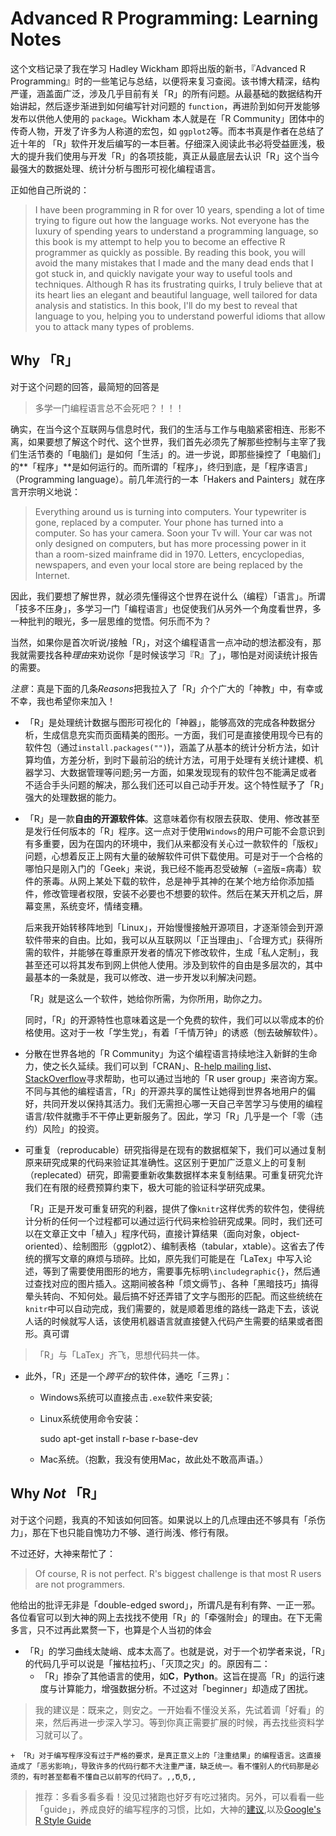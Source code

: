 # Advanced R Programming: Learning Notes

这个文档记录了我在学习 Hadley Wickham 即将出版的新书，『Advanced R Programming』时的一些笔记与总结，以便将来复习查阅。该书博大精深，结构严谨，涵盖面广泛，涉及几乎目前有关「R」的所有问题。从最基础的数据结构开始讲起，然后逐步渐进到如何编写针对问题的 `function`，再进阶到如何开发能够发布以供他人使用的 `package`。Wickham 本人就是在「R Community」团体中的传奇人物，开发了许多为人称道的宏包，如 `ggplot2`等。而本书真是作者在总结了近十年的 「R」软件开发后编写的一本巨著。仔细深入阅读此书必将受益匪浅，极大的提升我们使用与开发「R」的各项技能，真正从最底层去认识「R」这个当今最强大的数据处理、统计分析与图形可视化编程语言。

正如他自己所说的：
> I have been programming in R for over 10 years, spending a lot of time trying to figure out how the language works. Not everyone has the luxury of spending years to understand a programming language, so this book is my attempt to help you to become an effective R programmer as quickly as possible. By reading this book, you will avoid the many mistakes that I made and the many dead ends that I got stuck in, and quickly navigate your way to useful tools and techniques. Although R has its frustrating quirks, I truly believe that at its heart lies an elegant and beautiful language, well tailored for data analysis and statistics. In this book, I'll do my best to reveal that language to you, helping you to understand powerful idioms that allow you to attack many types of problems.

## Why 「R」

对于这个问题的回答，最简短的回答是
> 多学一门编程语言总不会死吧？！！！

确实，在当今这个互联网与信息时代，我们的生活与工作与电脑紧密相连、形影不离，如果要想了解这个时代、这个世界，我们首先必须先了解那些控制与主宰了我们生活节奏的「电脑们」是如何「生活」的。进一步说，即那些操控了「电脑们」的**「程序」**是如何运行的。而所谓的「程序」，终归到底，是「程序语言」（Programming language）。前几年流行的一本「Hakers and Painters」就在序言开宗明义地说：
> Everything around us is turning into computers. Your typewriter is gone, replaced by a computer. Your phone has turned into a computer. So has your camera. Soon your Tv will. Your car was not only designed on computers, but has more processing power in it than a room-sized mainframe did in 1970. Letters, encyclopedias, newspapers, and even your local store are being replaced by the Internet.

因此，我们要想了解世界，就必须先懂得这个世界在说什么（编程）「语言」。所谓「技多不压身」，多学习一门「编程语言」也促使我们从另外一个角度看世界，多一种批判的眼光，多一层思维的觉悟。何乐而不为？

当然，如果你是首次听说/接触「R」，对这个编程语言一点冲动的想法都没有，那我就需要找各种*理由*来劝说你「是时候该学习『R』了」，哪怕是对阅读统计报告的需要。

*注意*：真是下面的几条*Reasons*把我拉入了「R」介个广大的「神教」中，有幸或不幸，我也希望你来加入！

- 「R」是处理统计数据与图形可视化的「神器」，能够高效的完成各种数据分析，生成信息充实而页面精美的图形。一方面，我们可是直接使用现今已有的软件包（通过`install.packages("")`)，涵盖了从基本的统计分析方法，如计算均值，方差分析，到时下最前沿的统计方法，可用于处理有关统计建模、机器学习、大数据管理等问题;另一方面，如果发现现有的软件包不能满足或者不适合手头问题的解决，那么我们还可以自己动手开发。这个特性赋予了「R」强大的处理数据的能力。

- 「R」是一款**自由的开源软件体**。这意味着你有权限去获取、使用、修改甚至是发行任何版本的「R」程序。这一点对于使用`Windows`的用户可能不会意识到有多重要，因为在国内的环境中，我们从来都没有关心过一款软件的「版权」问题，心想着反正上网有大量的破解软件可供下载使用。可是对于一个合格的哪怕只是刚入门的「Geek」来说，我已经不能再忍受破解（=盗版=病毒）软件的荼毒。从网上某处下载的软件，总是神乎其神的在某个地方给你添加插件，修改管理者权限，安装不必要也不想要的软件。然后在某天开机之后，屏幕变黑，系统变坏，情绪变糟。

    后来我开始转移阵地到「Linux」，开始慢慢接触开源项目，才逐渐领会到开源软件带来的自由。比如，我可以从互联网以「正当理由」、「合理方式」获得所需的软件，并能够在尊重原开发者的情况下修改软件，生成「私人定制」，我甚至还可以将其发布到网上供他人使用。涉及到软件的自由是多层次的，其中最基本的一条就是，我可以修改、进一步开发以利解决问题。
    
    「R」就是这么一个软件，她给你所需，为你所用，助你之力。
    
     同时，「R」的开源特性也意味着这是一个免费的软件，我们可以以零成本的价格使用。这对于一枚「学生党」，有着「千情万钟」的诱惑（刨去破解软件）。
    
- 分散在世界各地的「R Community」为这个编程语言持续地注入新鲜的生命力，使之长久延续。我们可以到「CRAN」、[R-help mailing list](https://stat.ethz.ch/mailman/listinfo/r-help)、[StackOverflow](http://stackoverflow.com/questions/tagged/r)寻求帮助，也可以通过当地的「R user group」来咨询方案。不同与其他的编程语言，「R」的开源共享的属性让她得到世界各地用户的偏好，共同开发以保持其活力。我们无需担心哪一天自己辛苦学习与使用的编程语言/软件就撒手不干停止更新服务了。因此，学习「R」几乎是一个「零（违约）风险」的投资。

- 可重复（reproducable）研究指得是在现有的数据框架下，我们可以通过复制原来研究成果的代码来验证其准确性。这区别于更加广泛意义上的可复制（replecated）研究，即需要重新收集数据样本来复制结果。可重复研究允许我们在有限的经费预算约束下，极大可能的验证科学研究成果。

    「R」正是开发可重复研究的利器，提供了像`knitr`这样优秀的软件包，使得统计分析的任何一个过程都可以通过运行代码来检验研究成果。同时，我们还可以在文章正文中「植入」程序代码，直接计算结果（面向对象，object-oriented）、绘制图形（ggplot2）、编制表格（tabular，xtable）。这省去了传统的撰写文章的麻烦与琐碎。比如，原先我们可能是在「LaTex」中写入论述，等到了需要使用图形的地方，需要事先标明`\includegraphic{}`，然后通过查找对应的图片插入。这期间被各种「烦文缛节」、各种「黑暗技巧」搞得晕头转向、不知何处。最后搞不好还弄错了文字与图形的匹配。而这些统统在`knitr`中可以自动完成，我们需要的，就是顺着思维的路线一路走下去，该说人话的时候就写人话，该使用机器语言就直接健入代码产生需要的结果或者图形。真可谓
> 「R」与「LaTex」齐飞，思想代码共一体。

- 此外，「R」还是一个*跨平台*的软件体，通吃「三界」：

    + Windows系统可以直接点击`.exe`软件来安装;
    + Linux系统使用命令安装：
    
         sudo apt-get install r-base r-base-dev
    
    + Mac系统。（抱歉，我没有使用Mac，故此处不敢高声语。）
    
## Why *Not* 「R」

对于这个问题，我真的不知该如何回答。如果说以上的几点理由还不够具有「杀伤力」，那在下也只能自愧功力不够、道行尚浅、修行有限。

不过还好，大神来帮忙了：
> Of course, R is not perfect. R's biggest challenge is that most R users are not programmers.     
    
他给出的批评无非是「double-edged sword」，所谓凡是有利有弊、一正一邪。各位看官可以到大神的网上去找找不使用「R」的「牵强附会」的理由。在下无需多言，只不过再此累赘一下，也算是个人当初的体会

- 「R」的学习曲线太陡峭、成本太高了。也就是说，对于一个初学者来说，「R」的代码几乎可以说是「摧枯拉朽」、「灭顶之灾」的。原因有二：
    + 「R」掺杂了其他语言的使用，如**C**，**Python**。这旨在提高「R」的运行速度与计算能力，增强数据分析。不过这对「beginner」却造成了困扰。
> 我的建议是：既来之，则安之。一开始看不懂没关系，先试着调「好看」的来，然后再进一步深入学习。等到你真正需要扩展的时候，再去找些资料学习就可以了。
    
    + 「R」对于编写程序没有过于严格的要求，是真正意义上的「注重结果」的编程语言。这直接造成了「恶劣影响」，导致许多的代码行都不大注重严谨，缺乏统一。看不懂别人的代码那是必须的，有时甚至都看不懂自己以前写的代码了。,,Ծ‸Ծ,,
> 推荐：多看多看多看！没见过猪跑也好歹有吃过猪肉。另外，可以看看一些「guide」，养成良好的编写程序的习惯，比如，大神的[建议](http://adv-r.had.co.nz/Style.html),以及[Google's R Style Guide](http://google-styleguide.googlecode.com/svn/trunk/Rguide.xml)
        
    























